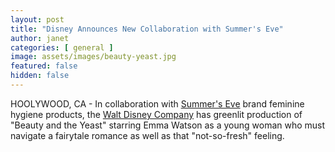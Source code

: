 ```yaml
---
layout: post
title: "Disney Announces New Collaboration with Summer's Eve"
author: janet
categories: [ general ]
image: assets/images/beauty-yeast.jpg
featured: false
hidden: false
---
```


HOOLYWOOD, CA - In collaboration with [Summer's Eve](https://www.nyse.com/quote/XNYS:PBH) brand feminine hygiene products, the [Walt Disney Company](https://www.nyse.com/quote/XNYS:DIS) has greenlit production of "Beauty and the Yeast" starring Emma Watson as a young woman who must navigate a fairytale romance as well as that "not-so-fresh" feeling.